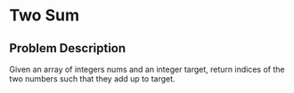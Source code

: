 # Two Sum

## Problem Description

Given an array of integers nums and an integer target, return indices of the two numbers such that they add up to target.
